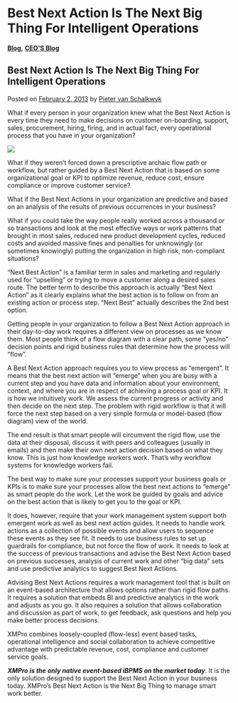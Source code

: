 # Best Next Action Is The Next Big Thing For Intelligent Operations

[**Blog**](https://xmpro.com/category/blog/)**,** [**CEO'S Blog**](https://xmpro.com/category/blog/pieter-blog/)

## Best Next Action Is The Next Big Thing For Intelligent Operations

Posted on [February 2, 2013](https://xmpro.com/best_next_action_blog/) by [Pieter van Schalkwyk](https://xmpro.com/author/pietervs/)

What if every person in your organization knew what the Best Next Action is every time they need to make decisions on customer on-boarding, support, sales, procurement, hiring, firing, and in actual fact, every operational process that you have in your organization?

![](https://xmpro.com/wp-content/uploads/2013/02/bestnextaction.png)

What if they weren’t forced down a prescriptive archaic flow path or workflow, but rather guided by a Best Next Action that is based on some organizational goal or KPI to optimize revenue, reduce cost, ensure compliance or improve customer service?

What if the Best Next Actions in your organization are predictive and based on an analysis of the results of previous occurrences in your business?

What if you could take the way people really worked across a thousand or so transactions and look at the most effective ways or work patterns that brought in most sales, reduced new product development cycles, reduced costs and avoided massive fines and penalties for unknowingly (or sometimes knowingly) putting the organization in high risk, non-compliant situations?

“Next Best Action” is a familiar term in sales and marketing and regularly used for “upselling” or trying to move a customer along a desired sales route. The better term to describe this approach is actually “Best Next Action” as it clearly explains what the best action is to follow on from an existing action or process step. “Next Best” actually describes the 2nd best option.

Getting people in your organization to follow a Best Next Action approach in their day-to-day work requires a different view on processes as we know them. Most people think of a flow diagram with a clear path, some “yes/no” decision points and rigid business rules that determine how the process will “flow”.

A Best Next Action approach requires you to view process as “emergent”. It means that the best next action will “emerge” when you are busy with a current step and you have data and information about your environment, context, and where you are in respect of achieving a process goal or KPI. It is how we intuitively work. We assess the current progress or activity and then decide on the next step. The problem with rigid workflow is that it will force the next step based on a very simple formula or model-based (flow diagram) view of the world.

The end result is that smart people will circumvent the rigid flow, use the data at their disposal, discuss it with peers and colleagues (usually in emails) and then make their own next action decision based on what they know. This is just how knowledge workers work. That’s why workflow systems for knowledge workers fail.

The best way to make sure your processes support your business goals or KPIs is to make sure your processes allow the best next actions to “emerge” as smart people do the work. Let the work be guided by goals and advice on the best action that is likely to get you to the goal or KPI.

It does, however, require that your work management system support both emergent work as well as best next action guides. It needs to handle work actions as a collection of possible events and allow users to sequence these events as they see fit. It needs to use business rules to set up guardrails for compliance, but not force the flow of work. It needs to look at the success of previous transactions and advise the Best Next Action based on previous successes, analysis of current work and other “big data” sets and use predictive analytics to suggest Best Next Actions.

Advising Best Next Actions requires a work management tool that is built on an event-based architecture that allows options rather than rigid flow paths. It requires a solution that embeds BI and predictive analytics in the work and adjusts as you go. It also requires a solution that allows collaboration and discussion as part of work, to get feedback, ask questions and help you make better process decisions.

XMPro combines loosely-coupled (flow-less) event based tasks, operational intelligence and social collaboration to achieve competitive advantage with predictable revenue, cost, compliance and customer service goals.

_**XMPro is the only native event-based iBPMS on the market today**_. It is the only solution designed to support the Best Next Action in your business today. XMPro’s Best Next Action is the Next Big Thing to manage smart work better.

